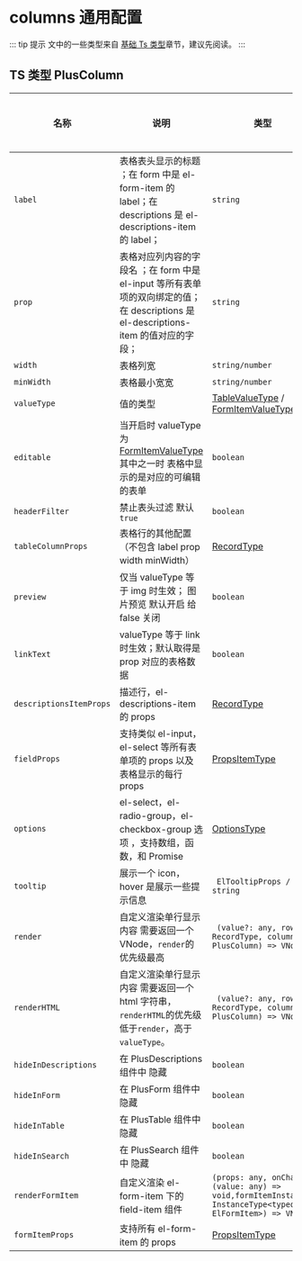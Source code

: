 # columns 通用配置

::: tip 提示
文中的一些类型来自 [基础 Ts 类型](/components/type.html)章节，建议先阅读。
:::

## TS 类型 PlusColumn

| 名称                    | 说明                                                                                                                                | 类型                                                                                                                  | 默认值  | 是否必须 |
| ----------------------- | ----------------------------------------------------------------------------------------------------------------------------------- | --------------------------------------------------------------------------------------------------------------------- | ------- | -------- |
| `label`                 | 表格表头显示的标题 ；在 form 中是 el-form-item 的 label；在 descriptions 是 el-descriptions-item 的 label；                         | `string`                                                                                                              |         | 是       |
| `prop`                  | 表格对应列内容的字段名 ；在 form 中是 el-input 等所有表单项的双向绑定的值；在 descriptions 是 el-descriptions-item 的值对应的字段； | `string`                                                                                                              |         | 是       |
| `width`                 | 表格列宽                                                                                                                            | `string/number`                                                                                                       |         | 否       |
| `minWidth`              | 表格最小宽宽                                                                                                                        | `string/number`                                                                                                       |         | 否       |
| `valueType`             | 值的类型                                                                                                                            | [TableValueType](/components/type.html#tablevaluetype) / [FormItemValueType](/components/type.html#formitemvaluetype) |         | 否       |
| `editable`              | 当开启时 valueType 为 [FormItemValueType](/components/type.html#formitemvaluetype) 其中之一时 表格中显示的是对应的可编辑的表单      | `boolean`                                                                                                             | `false` | 否       |
| `headerFilter`          | 禁止表头过滤 默认`true`                                                                                                             | `boolean`                                                                                                             | `true`  | 否       |
| `tableColumnProps`      | 表格行的其他配置 （不包含 label prop width minWidth）                                                                               | [RecordType](/components/type.html#recordtype)                                                                        | `true`  | 否       |
| `preview`               | 仅当 valueType 等于 img 时生效； 图片预览 默认开启 给 false 关闭                                                                    | `boolean`                                                                                                             | `true`  | 否       |
| `linkText`              | valueType 等于 link 时生效；默认取得是 prop 对应的表格数据                                                                          | `boolean`                                                                                                              |         | 否       |
| `descriptionsItemProps` | 描述行，el-descriptions-item 的 props                                                                                               | [RecordType](/components/type.html#recordtype)                                                                        |         | 否       |
| `fieldProps`            | 支持类似 el-input，el-select 等所有表单项的 props 以及 表格显示的每行 props                                                         | [PropsItemType](/components/type.html#propsitemtype)                                                                  |         | 否       |
| `options`               | el-select，el-radio-group，el-checkbox-group 选项 ，支持数组，函数，和 Promise                                                      | [OptionsType](/components/type.html#optionstype)                                                                      |         | 否       |
| `tooltip`               | 展示一个 icon，hover 是展示一些提示信息                                                                                             | ` ElTooltipProps / string`                                                                                            |         | 否       |
| `render`                | 自定义渲染单行显示内容 需要返回一个 VNode，`render`的优先级最高                                                                     | ` (value?: any, row?: RecordType, column?: PlusColumn) => VNode`                                                      |         | 否       |
| `renderHTML`            | 自定义渲染单行显示内容 需要返回一个 html 字符串，`renderHTML`的优先级低于`render`，高于 `valueType`。                               | ` (value?: any, row?: RecordType, column?: PlusColumn) => VNode`                                                      |         | 否       |
| `hideInDescriptions`    | 在 PlusDescriptions 组件中 隐藏                                                                                                     | `boolean`                                                                                                             | `false` | 否       |
| `hideInForm`            | 在 PlusForm 组件中 隐藏                                                                                                             | `boolean`                                                                                                             | `false` | 否       |
| `hideInTable`           | 在 PlusTable 组件中 隐藏                                                                                                            | `boolean`                                                                                                             | `false` | 否       |
| `hideInSearch`          | 在 PlusSearch 组件中 隐藏                                                                                                           | `boolean`                                                                                                             | `false` | 否       |
| `renderFormItem`        | 自定义渲染 el-form-item 下的 field-item 组件                                                                                        | `(props: any, onChange: (value: any) => void,formItemInstance: InstanceType<typeof ElFormItem>) => VNode`             |         | 否       |
| `formItemProps`         | 支持所有 el-form-item 的 props                                                                                                      | [PropsItemType](/components/type.html#propsitemtype)                                                                  |         | 否       |
